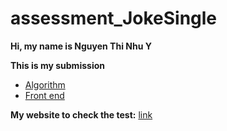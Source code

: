 # assessment_JokeSingle
**Hi, my name is Nguyen Thi Nhu Y**

**This is my submission**

- [Algorithm](./algorithm)
- [Front end](./frontend)

**My website to check the test:** [link](https://ynguyenntc.github.io/jokegithub/)